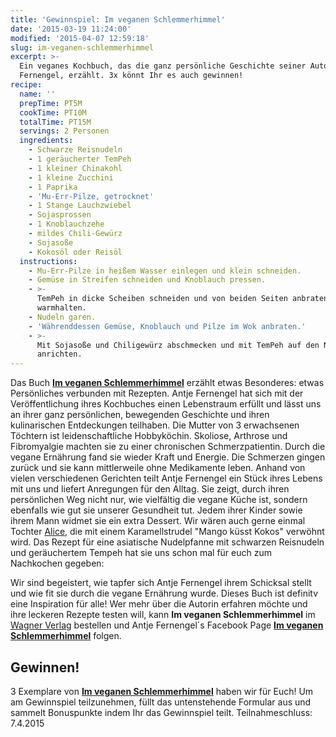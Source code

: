 ```yaml
---
title: 'Gewinnspiel: Im veganen Schlemmerhimmel'
date: '2015-03-19 11:24:00'
modified: '2015-04-07 12:59:18'
slug: im-veganen-schlemmerhimmel
excerpt: >-
  Ein veganes Kochbuch, das die ganz persönliche Geschichte seiner Autorin Antje
  Fernengel, erzählt. 3x könnt Ihr es auch gewinnen!
recipe:
  name: ''
  prepTime: PT5M
  cookTime: PT10M
  totalTime: PT15M
  servings: 2 Personen
  ingredients:
    - Schwarze Reisnudeln
    - 1 geräucherter TemPeh
    - 1 kleiner Chinakohl
    - 1 kleine Zucchini
    - 1 Paprika
    - 'Mu-Err-Pilze, getrocknet'
    - 1 Stange Lauchzwiebel
    - Sojasprossen
    - 1 Knoblauchzehe
    - mildes Chili-Gewürz
    - Sojasoße
    - Kokosöl oder Reisöl
  instructions:
    - Mu-Err-Pilze in heißem Wasser einlegen und klein schneiden.
    - Gemüse in Streifen schneiden und Knoblauch pressen.
    - >-
      TemPeh in dicke Scheiben schneiden und von beiden Seiten anbraten. Im Ofen
      warmhalten.
    - Nudeln garen.
    - 'Währenddessen Gemüse, Knoblauch und Pilze im Wok anbraten.'
    - >-
      Mit Sojasoße und Chiligewürz abschmecken und mit TemPeh auf den Nudeln
      anrichten.
---
```


Das Buch **[Im veganen Schlemmerhimmel](http://www.wagner-verlag.de/produkt/im-veganen-schlemmerhimmel/)** erzählt etwas Besonderes: etwas Persönliches verbunden mit Rezepten. Antje Fernengel hat sich mit der Veröffentlichung ihres Kochbuches einen Lebenstraum erfüllt und lässt uns an ihrer ganz persönlichen, bewegenden Geschichte und ihren kulinarischen Entdeckungen teilhaben. [<!-- Image removed (no copyright): veganer-schlemmerhimmel-rezepte-640x128.jpg -->](https://www.veganblatt.com/i/veganer-schlemmerhimmel-rezepte.jpg) Die Mutter von 3 erwachsenen Töchtern ist leidenschaftliche Hobbyköchin. Skoliose, Arthrose und Fibromyalgie machten sie zu einer chronischen Schmerzpatientin. Durch die vegane Ernährung fand sie wieder Kraft und Energie. Die Schmerzen gingen zurück und sie kann mittlerweile ohne Medikamente leben. Anhand von vielen verschiedenen Gerichten teilt Antje Fernengel ein Stück ihres Lebens mit uns und liefert Anregungen für den Alltag. Sie zeigt, durch ihren persönlichen Weg nicht nur, wie vielfältig die vegane Küche ist, sondern ebenfalls wie gut sie unserer Gesundheit tut. Jedem ihrer Kinder sowie ihrem Mann widmet sie ein extra Dessert. Wir wären auch gerne einmal Tochter [Alice](http://misterlongear.com/), die mit einem Karamellstrudel "Mango küsst Kokos" verwöhnt wird. Das Rezept für eine asiatische Nudelpfanne mit schwarzen Reisnudeln und geräuchertem Tempeh hat sie uns schon mal für euch zum Nachkochen gegeben: [<!-- Image removed (no copyright): Asiatische-Nudelpfanne-300x243.jpeg -->](https://www.veganblatt.com/i/Asiatische-Nudelpfanne.jpeg)

Wir sind begeistert, wie tapfer sich Antje Fernengel ihrem Schicksal stellt und wie fit sie durch die vegane Ernährung wurde. Dieses Buch ist definitv eine Inspiration für alle! Wer mehr über die Autorin erfahren möchte und ihre leckeren Rezepte testen will, kann **Im veganen Schlemmerhimmel** im [Wagner Verlag](http://www.wagner-verlag.de/produkt/im-veganen-schlemmerhimmel/) bestellen und Antje Fernengel´s Facebook Page [**Im veganen Schlemmerhimmel**](https://www.facebook.com/pages/Im-veganen-Schlemmerhimmel/378173039011476?fref=ts) folgen.

## Gewinnen!

3 Exemplare von [**Im veganen Schlemmerhimmel**](http://www.wagner-verlag.de/produkt/im-veganen-schlemmerhimmel/) haben wir für Euch! Um am Gewinnspiel teilzunehmen, füllt das untenstehende Formular aus und sammelt Bonuspunkte indem Ihr das Gewinnspiel teilt. Teilnahmeschluss: 7.4.2015
